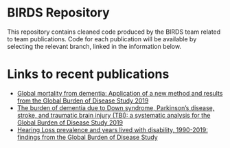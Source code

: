 # BIRDS Repository
This repository contains cleaned code produced by the BIRDS team related to team publications. Code for each publication will be available by selecting the relevant branch, linked in the information below.

# Links to recent publications
* [Global mortality from dementia: Application of a new method and results from the Global Burden of Disease Study 2019](https://github.com/ihmeuw/birds/tree/dementia_alzheimersanddementia_2021)
* [The burden of dementia due to Down syndrome, Parkinson’s disease, stroke, and traumatic brain injury (TBI): a systematic analysis for the Global Burden of Disease Study 2019](https://github.com/ihmeuw/birds/tree/dementia_neuroepidemiology_2021)
* [Hearing Loss prevalence and years lived with disability, 1990-2019: findings from the Global Burden of Disease Study](https://github.com/ihmeuw/birds/blob/hearing_GBD_2019/README.md)
